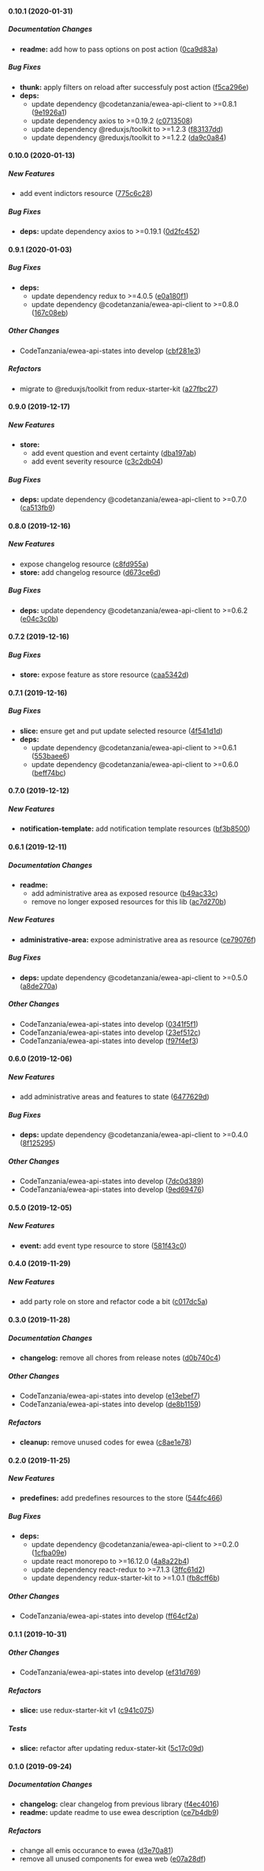 #### 0.10.1 (2020-01-31)

##### Documentation Changes

- **readme:** add how to pass options on post action ([0ca9d83a](https://github.com/CodeTanzania/ewea-api-states/commit/0ca9d83a9b4d61d4fcceee544a8aad03ed3d6936))

##### Bug Fixes

- **thunk:** apply filters on reload after successfuly post action ([f5ca296e](https://github.com/CodeTanzania/ewea-api-states/commit/f5ca296e4c9d51e5ac568be53208a16579465da7))
- **deps:**
  - update dependency @codetanzania/ewea-api-client to >=0.8.1 ([9e1926a1](https://github.com/CodeTanzania/ewea-api-states/commit/9e1926a17bc24d56fa0760624947d50c88a694b8))
  - update dependency axios to >=0.19.2 ([c0713508](https://github.com/CodeTanzania/ewea-api-states/commit/c0713508d4c73fb908078bc5a1b1dac79b33dc15))
  - update dependency @reduxjs/toolkit to >=1.2.3 ([f83137dd](https://github.com/CodeTanzania/ewea-api-states/commit/f83137ddd1658c6d465a9313bd3dcac5fc0e1c75))
  - update dependency @reduxjs/toolkit to >=1.2.2 ([da9c0a84](https://github.com/CodeTanzania/ewea-api-states/commit/da9c0a84d07197677c368eb103f010e80a40d11d))

#### 0.10.0 (2020-01-13)

##### New Features

- add event indictors resource ([775c6c28](https://github.com/CodeTanzania/ewea-api-states/commit/775c6c285c151e5598a4c36f0b8a1287f17dbd32))

##### Bug Fixes

- **deps:** update dependency axios to >=0.19.1 ([0d2fc452](https://github.com/CodeTanzania/ewea-api-states/commit/0d2fc4525c5813266b267e9f75d5f75eefd6ca4e))

#### 0.9.1 (2020-01-03)

##### Bug Fixes

- **deps:**
  - update dependency redux to >=4.0.5 ([e0a180f1](https://github.com/CodeTanzania/ewea-api-states/commit/e0a180f18d535696d13799a04efc958deba351f8))
  - update dependency @codetanzania/ewea-api-client to >=0.8.0 ([167c08eb](https://github.com/CodeTanzania/ewea-api-states/commit/167c08ebc594dae14d93c729929d884183adc334))

##### Other Changes

- CodeTanzania/ewea-api-states into develop ([cbf281e3](https://github.com/CodeTanzania/ewea-api-states/commit/cbf281e3b1c7a4c5e46b2340e2335e3af206f9c9))

##### Refactors

- migrate to @reduxjs/toolkit from redux-starter-kit ([a27fbc27](https://github.com/CodeTanzania/ewea-api-states/commit/a27fbc270646a9a1aa634896a86f99dd5888d5ad))

#### 0.9.0 (2019-12-17)

##### New Features

- **store:**
  - add event question and event certainty ([dba197ab](https://github.com/CodeTanzania/ewea-api-states/commit/dba197abd3ce719867ced26b5341c4aa6ff15b2e))
  - add event severity resource ([c3c2db04](https://github.com/CodeTanzania/ewea-api-states/commit/c3c2db0479e88bf46c80cbabb2db7b031f4cdc9a))

##### Bug Fixes

- **deps:** update dependency @codetanzania/ewea-api-client to >=0.7.0 ([ca513fb9](https://github.com/CodeTanzania/ewea-api-states/commit/ca513fb93533913dffa05fec40a9c557d5b27426))

#### 0.8.0 (2019-12-16)

##### New Features

- expose changelog resource ([c8fd955a](https://github.com/CodeTanzania/ewea-api-states/commit/c8fd955a9c9faa9bd8fdcd229655155caa7e9d30))
- **store:** add changelog resource ([d673ce6d](https://github.com/CodeTanzania/ewea-api-states/commit/d673ce6d6bb1954e24cd309c2cde81fde9a17399))

##### Bug Fixes

- **deps:** update dependency @codetanzania/ewea-api-client to >=0.6.2 ([e04c3c0b](https://github.com/CodeTanzania/ewea-api-states/commit/e04c3c0bf090063dd8a0e7189b9dddd427fe77b9))

#### 0.7.2 (2019-12-16)

##### Bug Fixes

- **store:** expose feature as store resource ([caa5342d](https://github.com/CodeTanzania/ewea-api-states/commit/caa5342d6f3db025446d32f40fa1c9ab0b45efa6))

#### 0.7.1 (2019-12-16)

##### Bug Fixes

- **slice:** ensure get and put update selected resource ([4f541d1d](https://github.com/CodeTanzania/ewea-api-states/commit/4f541d1de7645a3dd21ffa42e0d2b62674f0433a))
- **deps:**
  - update dependency @codetanzania/ewea-api-client to >=0.6.1 ([553baee6](https://github.com/CodeTanzania/ewea-api-states/commit/553baee60908189ea979c6372a9ab03c0c313696))
  - update dependency @codetanzania/ewea-api-client to >=0.6.0 ([beff74bc](https://github.com/CodeTanzania/ewea-api-states/commit/beff74bc45cfbb8b3e8a6b0fa53752b6f134acf4))

#### 0.7.0 (2019-12-12)

##### New Features

- **notification-template:** add notification template resources ([bf3b8500](https://github.com/CodeTanzania/ewea-api-states/commit/bf3b850079494d9fc1198235cc4605f3bd082ecc))

#### 0.6.1 (2019-12-11)

##### Documentation Changes

- **readme:**
  - add administrative area as exposed resource ([b49ac33c](https://github.com/CodeTanzania/ewea-api-states/commit/b49ac33ca3a807d130e1aaec59969fd2eeea58ab))
  - remove no longer exposed resources for this lib ([ac7d270b](https://github.com/CodeTanzania/ewea-api-states/commit/ac7d270bb41798b1f0c332cbc5c9bbaa80b5cecc))

##### New Features

- **administrative-area:** expose administrative area as resource ([ce79076f](https://github.com/CodeTanzania/ewea-api-states/commit/ce79076f8a6e96e32831f0f7d553673694da5fba))

##### Bug Fixes

- **deps:** update dependency @codetanzania/ewea-api-client to >=0.5.0 ([a8de270a](https://github.com/CodeTanzania/ewea-api-states/commit/a8de270aadf884f6dc7cbfd8a0506f97a213e0ae))

##### Other Changes

- CodeTanzania/ewea-api-states into develop ([0341f5f1](https://github.com/CodeTanzania/ewea-api-states/commit/0341f5f19dcbb8cd05765cd1ab6da38c80c216a0))
- CodeTanzania/ewea-api-states into develop ([23ef512c](https://github.com/CodeTanzania/ewea-api-states/commit/23ef512c07ffab83d9a58b719695de11ff887a3b))
- CodeTanzania/ewea-api-states into develop ([f97f4ef3](https://github.com/CodeTanzania/ewea-api-states/commit/f97f4ef3f4bf85fc2ed6e26e0a0cc36311726d9c))

#### 0.6.0 (2019-12-06)

##### New Features

- add administrative areas and features to state ([6477629d](https://github.com/CodeTanzania/ewea-api-states/commit/6477629d9c0b291b13cf81c639903d9da7f826cb))

##### Bug Fixes

- **deps:** update dependency @codetanzania/ewea-api-client to >=0.4.0 ([8f125295](https://github.com/CodeTanzania/ewea-api-states/commit/8f125295d4a6c5660f1bbe39bcd4c91995e64ee8))

##### Other Changes

- CodeTanzania/ewea-api-states into develop ([7dc0d389](https://github.com/CodeTanzania/ewea-api-states/commit/7dc0d389e2a28e65b6e32838db3253ce80d34ed5))
- CodeTanzania/ewea-api-states into develop ([9ed69476](https://github.com/CodeTanzania/ewea-api-states/commit/9ed694760434d5168298f3ccb3d20af118c29447))

#### 0.5.0 (2019-12-05)

##### New Features

- **event:** add event type resource to store ([581f43c0](https://github.com/CodeTanzania/ewea-api-states/commit/581f43c0fd02acfc89868e13fcc7e0f80412979c))

#### 0.4.0 (2019-11-29)

##### New Features

- add party role on store and refactor code a bit ([c017dc5a](https://github.com/CodeTanzania/ewea-api-states/commit/c017dc5ae6c6c67ba8aafcbe7cb7c2813ac0371f))

#### 0.3.0 (2019-11-28)

##### Documentation Changes

- **changelog:** remove all chores from release notes ([d0b740c4](https://github.com/CodeTanzania/ewea-api-states/commit/d0b740c4000e9b4542909580012b163a19703d6b))

##### Other Changes

- CodeTanzania/ewea-api-states into develop ([e13ebef7](https://github.com/CodeTanzania/ewea-api-states/commit/e13ebef72c694955e0f7d4594459e26cb3621cad))
- CodeTanzania/ewea-api-states into develop ([de8b1159](https://github.com/CodeTanzania/ewea-api-states/commit/de8b1159c81df964c5cda666811f3004a3b37505))

##### Refactors

- **cleanup:** remove unused codes for ewea ([c8ae1e78](https://github.com/CodeTanzania/ewea-api-states/commit/c8ae1e78350bb286bb5efa6f9fc19310d645e831))

#### 0.2.0 (2019-11-25)

##### New Features

- **predefines:** add predefines resources to the store ([544fc466](https://github.com/CodeTanzania/ewea-api-states/commit/544fc4666a1893e56a193416f29f4ae2ad98f837))

##### Bug Fixes

- **deps:**
  - update dependency @codetanzania/ewea-api-client to >=0.2.0 ([1cfba09e](https://github.com/CodeTanzania/ewea-api-states/commit/1cfba09e594d9a0626e834e941a3f74c6ee4705f))
  - update react monorepo to >=16.12.0 ([4a8a22b4](https://github.com/CodeTanzania/ewea-api-states/commit/4a8a22b4b2d4e34aeb5fa2d0ca48bb20dd10f3ba))
  - update dependency react-redux to >=7.1.3 ([3ffc61d2](https://github.com/CodeTanzania/ewea-api-states/commit/3ffc61d2a3e3476899480b6941e302c8595631d6))
  - update dependency redux-starter-kit to >=1.0.1 ([fb8cff6b](https://github.com/CodeTanzania/ewea-api-states/commit/fb8cff6bcaa5e9e93cba7186412c99f4625388f7))

##### Other Changes

- CodeTanzania/ewea-api-states into develop ([ff64cf2a](https://github.com/CodeTanzania/ewea-api-states/commit/ff64cf2a10b06411cd1bf321b3ad4a357ab81612))

#### 0.1.1 (2019-10-31)

##### Other Changes

- CodeTanzania/ewea-api-states into develop ([ef31d769](https://github.com/CodeTanzania/ewea-api-states/commit/ef31d769f32d2e0d945dbe621352bea16d38768b))

##### Refactors

- **slice:** use redux-starter-kit v1 ([c941c075](https://github.com/CodeTanzania/ewea-api-states/commit/c941c075ed8e38f99c985b0f12ac3f8ad18e1135))

##### Tests

- **slice:** refactor after updating redux-stater-kit ([5c17c09d](https://github.com/CodeTanzania/ewea-api-states/commit/5c17c09d2d021d84185cdde12992d1e95d60f6d1))

#### 0.1.0 (2019-09-24)

##### Documentation Changes

- **changelog:** clear changelog from previous library ([f4ec4016](https://github.com/CodeTanzania/ewea-api-states/commit/f4ec4016a80d4f674f20d020498974a62aa90986))
- **readme:** update readme to use ewea description ([ce7b4db9](https://github.com/CodeTanzania/ewea-api-states/commit/ce7b4db95173274ae3df95fda07e3536e751bc6d))

##### Refactors

- change all emis occurance to ewea ([d3e70a81](https://github.com/CodeTanzania/ewea-api-states/commit/d3e70a81e33aafb5ea95a9740bab252c0a7f0827))
- remove all unused components for ewea web ([e07a28df](https://github.com/CodeTanzania/ewea-api-states/commit/e07a28dfbc0d9cfad9f8a080e3c813fbf0a1914c))
